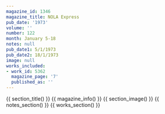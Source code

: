 ```yaml
---
magazine_id: 1346
magazine_title: NOLA Express
pub_date: '1973'
volume: ''
number: 122
month: January 5-18
notes: null
pub_date1: 5/1/1973
pub_date2: 18/1/1973
image: null
works_included:
- work_id: 5362
  magazine_page: '7'
  published_as: ''
---
```


{{ section_title() }}
{{ magazine_info() }}
{{ section_image() }}
{{ notes_section() }}
{{ works_section() }}

